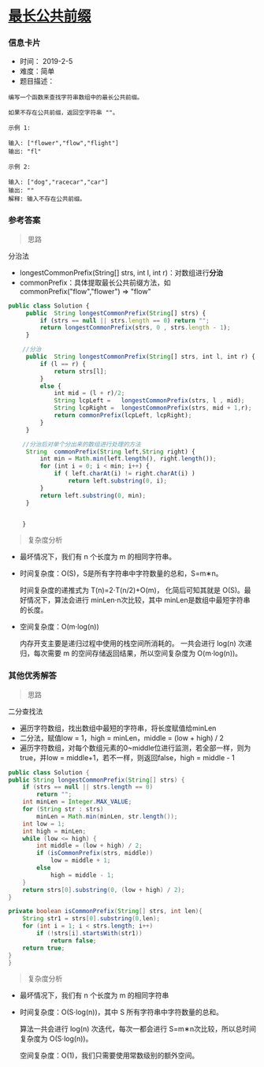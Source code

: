 # [最长公共前缀](https://leetcode-cn.com/problems/longest-common-prefix/)

### 信息卡片

- 时间： 2019-2-5
- 难度：简单
- 题目描述：

```
编写一个函数来查找字符串数组中的最长公共前缀。

如果不存在公共前缀，返回空字符串 ""。

示例 1:

输入: ["flower","flow","flight"]
输出: "fl"

示例 2:

输入: ["dog","racecar","car"]
输出: ""
解释: 输入不存在公共前缀。
```



### 参考答案

> 思路

分治法

- longestCommonPrefix(String[] strs, int l, int r)：对数组进行**分治**
- commonPrefix：具体提取最长公共前缀方法，如commonPrefix("flow","flower")  =>  "flow"


```js
public class Solution {
     public  String longestCommonPrefix(String[] strs) {
         if (strs == null || strs.length == 0) return "";
         return longestCommonPrefix(strs, 0 , strs.length - 1);
     }

    //分治
     public  String longestCommonPrefix(String[] strs, int l, int r) {
         if (l == r) {
             return strs[l];
         }
         else {
             int mid = (l + r)/2;
             String lcpLeft =   longestCommonPrefix(strs, l , mid);
             String lcpRight =  longestCommonPrefix(strs, mid + 1,r);
             return commonPrefix(lcpLeft, lcpRight);
         }
     }

    //分治后对单个分出来的数组进行处理的方法
     String  commonPrefix(String left,String right) {
         int min = Math.min(left.length(), right.length());
         for (int i = 0; i < min; i++) {
             if ( left.charAt(i) != right.charAt(i) )
                 return left.substring(0, i);
         }
         return left.substring(0, min);
     }


    }
```



> 复杂度分析

- 最坏情况下，我们有 n 个长度为 m 的相同字符串。

- 时间复杂度：O(S)，S是所有字符串中字符数量的总和，S=m∗n。

  时间复杂度的递推式为 T(n)=2⋅T(n/2)+O(m)， 化简后可知其就是 O(S)。最好情况下，算法会进行 minLen⋅n次比较，其中 minLen是数组中最短字符串的长度。

- 空间复杂度：O(m⋅log(n))

  内存开支主要是递归过程中使用的栈空间所消耗的。 一共会进行 log(n) 次递归，每次需要 m 的空间存储返回结果，所以空间复杂度为 O(m⋅log(n))。





### 其他优秀解答

> 思路

二分查找法

- 遍历字符数组，找出数组中最短的字符串，将长度赋值给minLen
- 二分法，赋值low = 1，high = minLen，middle = (low + high) / 2
- 遍历字符数组，对每个数组元素的0~middle位进行监测，若全部一样，则为true，并low = middle+1，若不一样，则返回false，high = middle - 1

```java
public class Solution {
public String longestCommonPrefix(String[] strs) {
    if (strs == null || strs.length == 0)
        return "";
    int minLen = Integer.MAX_VALUE;
    for (String str : strs)
        minLen = Math.min(minLen, str.length());
    int low = 1;
    int high = minLen;
    while (low <= high) {
        int middle = (low + high) / 2;
        if (isCommonPrefix(strs, middle))
            low = middle + 1;
        else
            high = middle - 1;
    }
    return strs[0].substring(0, (low + high) / 2);
}

private boolean isCommonPrefix(String[] strs, int len){
    String str1 = strs[0].substring(0,len);
    for (int i = 1; i < strs.length; i++)
        if (!strs[i].startsWith(str1))
            return false;
    return true;
}
}
```



>复杂度分析

- 最坏情况下，我们有 n 个长度为 m 的相同字符串

- 时间复杂度：O(S⋅log(n))，其中 S 所有字符串中字符数量的总和。

  算法一共会进行 log(n) 次迭代，每次一都会进行 S=m∗n次比较，所以总时间复杂度为 O(S⋅log(n))。

  空间复杂度：O(1)，我们只需要使用常数级别的额外空间。







